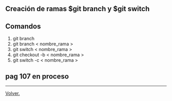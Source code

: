 ## Creación de ramas $git branch y $git switch

## Comandos
1) git branch
2) git branch < nombre_rama >
3) git switch < nombre_rama >
4) git checkout -b < nombre_rama >
5) git switch -c < nombre_rama >

pag 107 en proceso
---
---
[Volver.](https://github.com/megagringa/Git-GitHub)